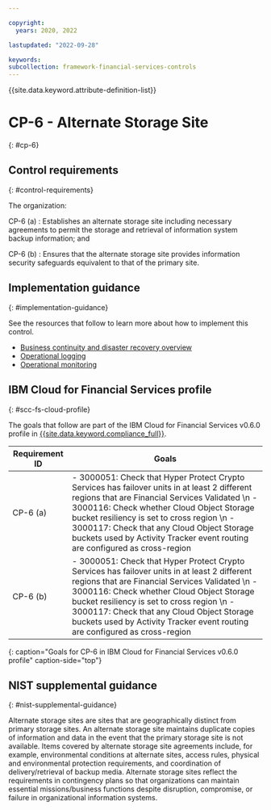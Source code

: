 ```yaml
---

copyright:
  years: 2020, 2022

lastupdated: "2022-09-28"

keywords: 
subcollection: framework-financial-services-controls
---
```


{{site.data.keyword.attribute-definition-list}}

         
# CP-6 - Alternate Storage Site
{: #cp-6}

## Control requirements
{: #control-requirements}

The organization:

CP-6 (a)
    : Establishes an alternate storage site including necessary agreements to permit the storage and retrieval of information system backup information; and

CP-6 (b)
    : Ensures that the alternate storage site provides information security safeguards equivalent to that of the primary site.

## Implementation guidance
{: #implementation-guidance}

See the resources that follow to learn more about how to implement this control.

- [Business continuity and disaster recovery overview](/docs/framework-financial-services?topic=framework-financial-services-shared-bcdr)
- [Operational logging](/docs/framework-financial-services?topic=framework-financial-services-shared-logging-operational)
- [Operational monitoring](/docs/framework-financial-services?topic=framework-financial-services-shared-monitoring-operational)

## IBM Cloud for Financial Services profile
{: #scc-fs-cloud-profile}

The goals that follow are part of the IBM Cloud for Financial Services v0.6.0 profile in [{{site.data.keyword.compliance_full}}](/docs/security-compliance?topic=security-compliance-getting-started).

| Requirement ID | Goals |
|----------------|-------|
| CP-6 (a) | - 3000051: Check that Hyper Protect Crypto Services has failover units in at least 2 different regions that are Financial Services Validated \n - 3000116: Check whether Cloud Object Storage bucket resiliency is set to cross region \n - 3000117: Check that any Cloud Object Storage buckets used by Activity Tracker event routing are configured as cross-region | 
| CP-6 (b) | - 3000051: Check that Hyper Protect Crypto Services has failover units in at least 2 different regions that are Financial Services Validated \n - 3000116: Check whether Cloud Object Storage bucket resiliency is set to cross region \n - 3000117: Check that any Cloud Object Storage buckets used by Activity Tracker event routing are configured as cross-region | 
{: caption="Goals for CP-6 in IBM Cloud for Financial Services v0.6.0 profile" caption-side="top"}

## NIST supplemental guidance
{: #nist-supplemental-guidance}

Alternate storage sites are sites that are geographically distinct from primary storage sites. An alternate storage site maintains duplicate copies of information and data in the event that the primary storage site is not available. Items covered by alternate storage site agreements include, for example, environmental conditions at alternate sites, access rules, physical and environmental protection requirements, and coordination of delivery/retrieval of backup media. Alternate storage sites reflect the requirements in contingency plans so that organizations can maintain essential missions/business functions despite disruption, compromise, or failure in organizational information systems.



